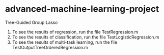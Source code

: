 # advanced-machine-learning-project
Tree-Guided Group Lasso

1) To see the results of regression, run the file TestRegression.m
2) To see the results of classification, run the file TestLogisticRegression.m
3) To see the results of multi-task learning, run the file TestOutputTreeOrderedRegression.m


